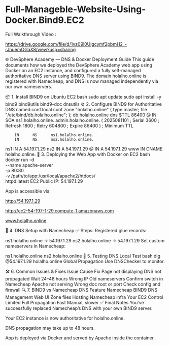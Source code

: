 # Full-Manageble-Website-Using-Docker.Bind9.EC2

Full Walkthrough Video : 

https://drive.google.com/file/d/1vz09l0Uigcymf2pbmH2_-rJhuemOGaX8/view?usp=sharing

🌐 DevSphere Academy — DNS & Docker Deployment Guide
This guide documents how we deployed the DevSphere Academy web app using Docker on an EC2 instance, and configured a fully self-managed authoritative DNS server using BIND9. The domain holalho.online is registered with Namecheap, and DNS is now managed independently via our own nameservers.

📦 1. Install BIND9 on Ubuntu EC2
bash
sudo apt update
sudo apt install -y bind9 bind9utils bind9-doc dnsutils
⚙️ 2. Configure BIND9 for Authoritative DNS
named.conf.local
conf
zone "holalho.online" {
    type master;
    file "/etc/bind/db.holalho.online";
};
db.holalho.online
dns
$TTL    86400
@       IN      SOA     ns1.holalho.online. admin.holalho.online. (
                        2025081101 ; Serial
                        3600       ; Refresh
                        1800       ; Retry
                        604800     ; Expire
                        86400 )    ; Minimum TTL

        IN      NS      ns1.holalho.online.
        IN      NS      ns2.holalho.online.

ns1     IN      A       54.197.1.29
ns2     IN      A       54.197.1.29
@       IN      A       54.197.1.29
www     IN      CNAME   holalho.online.
🐳 3. Deploying the Web App with Docker on EC2
bash
docker run -d \
  --name apache-server \
  -p 80:80 \
  -v /path/to/app:/usr/local/apache2/htdocs/ \
  httpd:latest
EC2 Public IP: 54.197.1.29

App is accessible via:

http://54.197.1.29

http://ec2-54-197-1-29.compute-1.amazonaws.com

www.holalho.online

🔁 4. DNS Setup with Namecheap
✅ Steps:
Registered glue records:

ns1.holalho.online → 54.197.1.29
ns2.holalho.online → 54.197.1.29
Set custom nameservers in Namecheap:

ns1.holalho.online
ns2.holalho.online
🧪 5. Testing DNS
Local Test
bash
dig @54.197.1.29 holalho.online
Global Propagation
Use DNSChecker to monitor.

🛠️ 6. Common Issues & Fixes
Issue	Cause	Fix
Page not displaying	DNS not propagated	Wait 24–48 hours
Wrong IP	Old nameservers	Confirm switch in Namecheap
Apache not serving	Wrong doc root or port	Check config and firewall
🔍 7. BIND9 vs Namecheap DNS
Feature	Namecheap	BIND9
DNS Management	Web UI	Zone files
Hosting	Namecheap infra	Your EC2
Control	Limited	Full
Propagation	Fast	Manual, slower
✅ Final Notes
You’ve successfully replaced Namecheap’s DNS with your own BIND9 server.

Your EC2 instance is now authoritative for holalho.online.

DNS propagation may take up to 48 hours.

App is deployed via Docker and served by Apache inside the container.
